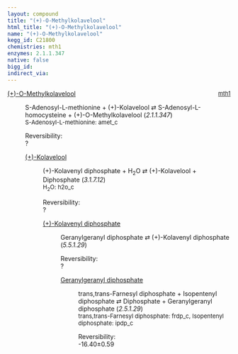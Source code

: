 ```yaml
---
layout: compound
title: "(+)-O-Methylkolavelool"
html_title: "(+)-O-Methylkolavelool"
name: "(+)-O-Methylkolavelool"
kegg_id: C21800
chemistries: mth1
enzymes: 2.1.1.347
native: false
bigg_id:
indirect_via:
---
```

<dl><dt class="rs-product"><a class="link-dark" data-bs-html="true" data-bs-title="KEGG: C21800" data-bs-toggle="tooltip" href="{{ site.url }}{{ site.baseurl }}/compounds/C21800">(+)-O-Methylkolavelool</a><span style="float: right; max-width: 40%"><a class="link-dark opacity-50" href="{{ site.url }}{{ site.baseurl }}/chemistries/mth1" style="font-size: small; word-wrap: anywhere;">mth1</a></span></dt><dd><p>S-Adenosyl-L-methionine + (+)-Kolavelool ⇄ S-Adenosyl-L-homocysteine + (+)-O-Methylkolavelool (<i>2.1.1.347</i>)<br/><span style="font-size: small;"><span data-bs-html="true" data-bs-title="KEGG: C00019" data-bs-toggle="tooltip">S-Adenosyl-L-methionine</span>: amet_c</span><br/><div class="reversibility_info">Reversibility: <div class="progress"><div aria-valuemax="100" aria-valuemin="0" aria-valuenow="0" class="progress-bar bg-light" role="progressbar" style="width: 100%"></div></div><span>?</span><div class="progress"><div aria-valuemax="10" aria-valuemin="0" aria-valuenow="0" class="progress-bar bg-light" role="progressbar" style="width: 100%"></div></div></div></p><dl><dt><a class="link-dark" data-bs-html="true" data-bs-title="KEGG: C21653" data-bs-toggle="tooltip" href="{{ site.url }}{{ site.baseurl }}/compounds/C21653">(+)-Kolavelool</a><span style="float: right; max-width: 40%"><a class="link-dark opacity-50" href="{{ site.url }}{{ site.baseurl }}/chemistries/None" style="font-size: small; word-wrap: anywhere;"></a></span></dt><dd><p>(+)-Kolavenyl diphosphate + H<sub>2</sub>O ⇄ (+)-Kolavelool + Diphosphate (<i>3.1.7.12</i>)<br/><span style="font-size: small;"><span data-bs-html="true" data-bs-title="KEGG: C00001" data-bs-toggle="tooltip">H<sub>2</sub>O</span>: h2o_c</span><br/><div class="reversibility_info">Reversibility: <div class="progress"><div aria-valuemax="100" aria-valuemin="0" aria-valuenow="0" class="progress-bar bg-light" role="progressbar" style="width: 100%"></div></div><span>?</span><div class="progress"><div aria-valuemax="10" aria-valuemin="0" aria-valuenow="0" class="progress-bar bg-light" role="progressbar" style="width: 100%"></div></div></div></p><dl><dt><a class="link-dark" data-bs-html="true" data-bs-title="KEGG: C21654" data-bs-toggle="tooltip" href="{{ site.url }}{{ site.baseurl }}/compounds/C21654">(+)-Kolavenyl diphosphate</a><span style="float: right; max-width: 40%"><a class="link-dark opacity-50" href="{{ site.url }}{{ site.baseurl }}/chemistries/None" style="font-size: small; word-wrap: anywhere;"></a></span></dt><dd><p>Geranylgeranyl diphosphate ⇄ (+)-Kolavenyl diphosphate (<i>5.5.1.29</i>)<br/><div class="reversibility_info">Reversibility: <div class="progress"><div aria-valuemax="100" aria-valuemin="0" aria-valuenow="0" class="progress-bar bg-light" role="progressbar" style="width: 100%"></div></div><span>?</span><div class="progress"><div aria-valuemax="10" aria-valuemin="0" aria-valuenow="0" class="progress-bar bg-light" role="progressbar" style="width: 100%"></div></div></div></p><dl><dt><a class="link-dark" data-bs-html="true" data-bs-title="KEGG: C00353" data-bs-toggle="tooltip" href="{{ site.url }}{{ site.baseurl }}/compounds/C00353">Geranylgeranyl diphosphate</a><span style="float: right; max-width: 40%"><a class="link-dark opacity-50" href="{{ site.url }}{{ site.baseurl }}/chemistries/None" style="font-size: small; word-wrap: anywhere;"></a></span></dt><dd><p>trans,trans-Farnesyl diphosphate + Isopentenyl diphosphate ⇄ Diphosphate + Geranylgeranyl diphosphate (<i>2.5.1.29</i>)<br/><span style="font-size: small;"><span data-bs-html="true" data-bs-title="KEGG: C00448" data-bs-toggle="tooltip">trans,trans-Farnesyl diphosphate</span>: frdp_c, <span data-bs-html="true" data-bs-title="KEGG: C00129" data-bs-toggle="tooltip">Isopentenyl diphosphate</span>: ipdp_c</span><br/><div class="reversibility_info">Reversibility: <div class="progress" style="flex-direction: row-reverse;"><div aria-valuemax="10" aria-valuemin="0" aria-valuenow="-16.39616513799608" class="progress-bar bg-success" role="progressbar" style="width: 163.96%"></div></div><span>-16.40±0.59</span><div class="progress"><div aria-valuemax="10" aria-valuemin="0" aria-valuenow="-16.39616513799608" class="progress-bar bg-danger" role="progressbar" style="width: 0%"></div></div></div></p><dl></dl></dd></dl></dd></dl></dd></dl></dd></dl>